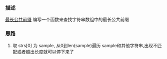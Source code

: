 ### 描述
[最长公共前缀](https://leetcode-cn.com/explore/featured/card/bytedance/242/string/1014/)
编写一个函数来查找字符串数组中的最长公共前缀

### 思路
1. 取 strs[0] 为 sample, 从0到len(sample)遍历 sample和其他字符串,出现不匹配或者超出长度就可以停下来了
